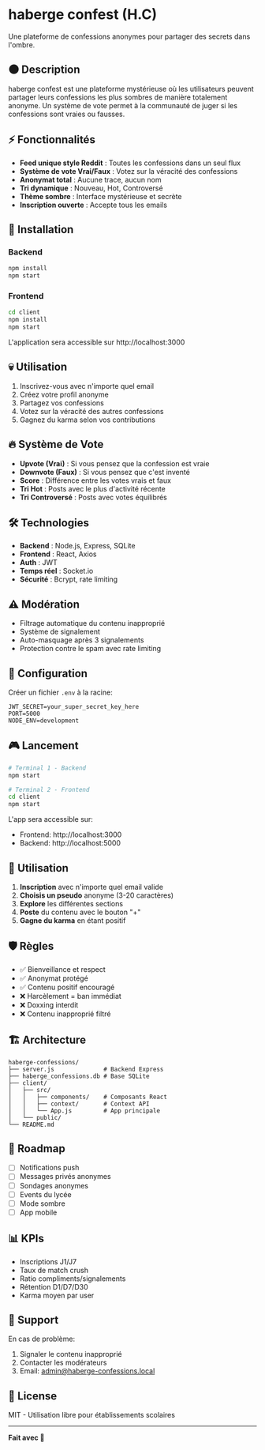 # haberge confest (H.C)

Une plateforme de confessions anonymes pour partager des secrets dans l'ombre.

## 🌑 Description

haberge confest est une plateforme mystérieuse où les utilisateurs peuvent partager leurs confessions les plus sombres de manière totalement anonyme. Un système de vote permet à la communauté de juger si les confessions sont vraies ou fausses.

## ⚡ Fonctionnalités

- **Feed unique style Reddit** : Toutes les confessions dans un seul flux
- **Système de vote Vrai/Faux** : Votez sur la véracité des confessions
- **Anonymat total** : Aucune trace, aucun nom
- **Tri dynamique** : Nouveau, Hot, Controversé
- **Thème sombre** : Interface mystérieuse et secrète
- **Inscription ouverte** : Accepte tous les emails

## 🚀 Installation

### Backend
```bash
npm install
npm start
```

### Frontend
```bash
cd client
npm install
npm start
```

L'application sera accessible sur http://localhost:3000

## 💀 Utilisation

1. Inscrivez-vous avec n'importe quel email
2. Créez votre profil anonyme
3. Partagez vos confessions
4. Votez sur la véracité des autres confessions
5. Gagnez du karma selon vos contributions

## 🔥 Système de Vote

- **Upvote (Vrai)** : Si vous pensez que la confession est vraie
- **Downvote (Faux)** : Si vous pensez que c'est inventé
- **Score** : Différence entre les votes vrais et faux
- **Tri Hot** : Posts avec le plus d'activité récente
- **Tri Controversé** : Posts avec votes équilibrés

## 🛠️ Technologies

- **Backend** : Node.js, Express, SQLite
- **Frontend** : React, Axios
- **Auth** : JWT
- **Temps réel** : Socket.io
- **Sécurité** : Bcrypt, rate limiting

## ⚠️ Modération

- Filtrage automatique du contenu inapproprié
- Système de signalement
- Auto-masquage après 3 signalements
- Protection contre le spam avec rate limiting

## 🔧 Configuration

Créer un fichier `.env` à la racine:
```env
JWT_SECRET=your_super_secret_key_here
PORT=5000
NODE_ENV=development
```

## 🎮 Lancement

```bash
# Terminal 1 - Backend
npm start

# Terminal 2 - Frontend
cd client
npm start
```

L'app sera accessible sur:
- Frontend: http://localhost:3000
- Backend: http://localhost:5000

## 📱 Utilisation

1. **Inscription** avec n'importe quel email valide
2. **Choisis un pseudo** anonyme (3-20 caractères)
3. **Explore** les différentes sections
4. **Poste** du contenu avec le bouton "+"
5. **Gagne du karma** en étant positif

## 🛡️ Règles

- ✅ Bienveillance et respect
- ✅ Anonymat protégé
- ✅ Contenu positif encouragé
- ❌ Harcèlement = ban immédiat
- ❌ Doxxing interdit
- ❌ Contenu inapproprié filtré

## 🏗️ Architecture

```
haberge-confessions/
├── server.js              # Backend Express
├── haberge_confessions.db # Base SQLite
├── client/
│   ├── src/
│   │   ├── components/    # Composants React
│   │   ├── context/       # Context API
│   │   └── App.js         # App principale
│   └── public/
└── README.md
```

## 🎯 Roadmap

- [ ] Notifications push
- [ ] Messages privés anonymes
- [ ] Sondages anonymes
- [ ] Events du lycée
- [ ] Mode sombre
- [ ] App mobile

## 📊 KPIs

- Inscriptions J1/J7
- Taux de match crush
- Ratio compliments/signalements
- Rétention D1/D7/D30
- Karma moyen par user

## 🚨 Support

En cas de problème:
1. Signaler le contenu inapproprié
2. Contacter les modérateurs
3. Email: admin@haberge-confessions.local

## 📜 License

MIT - Utilisation libre pour établissements scolaires

---

**Fait avec 💜**
